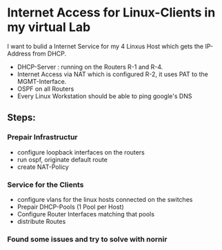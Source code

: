 # Internet Access for Linux-Clients in my virtual Lab
I want to bulid a Internet Service for my 4 Linxus Host which gets the IP-Address from DHCP.
* DHCP-Server : running on the Routers R-1 and R-4.
* Internet Access via NAT which is configured R-2, it uses PAT to the MGMT-Interface.
* OSPF on all Routers 
* Every Linux Workstation should be able to ping google's DNS

## Steps:

### Prepair Infrastructur
* configure loopback interfaces on the routers
* run ospf, originate default route
* create NAT-Policy

### Service for the Clients
* configure vlans for the linux hosts connected on the switches
* Prepair DHCP-Pools (1 Pool per Host)
* Configure Router Interfaces matching that pools
* distribute Routes 

### Found some issues and try to solve with nornir
